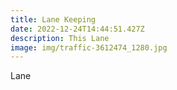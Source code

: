 ```yaml
---
title: Lane Keeping
date: 2022-12-24T14:44:51.427Z
description: This Lane
image: img/traffic-3612474_1280.jpg
---
```

L﻿ane